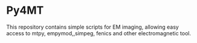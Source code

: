 # Py4MT
This repository contains simple scripts for EM imaging, allowing easy access to mtpy, empymod,,simpeg, fenics and other electromagnetic tool.
